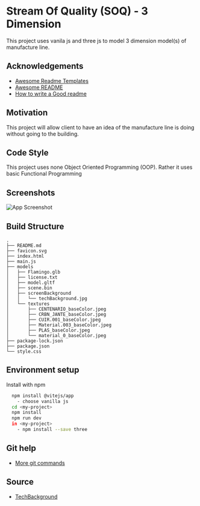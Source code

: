 
# Stream Of Quality (SOQ) - 3 Dimension

This project uses vanila js and three js to model 3 dimension model(s) of manufacture line.


## Acknowledgements

 - [Awesome Readme Templates](https://awesomeopensource.com/project/elangosundar/awesome-README-templates)
 - [Awesome README](https://github.com/matiassingers/awesome-readme)
 - [How to write a Good readme](https://bulldogjob.com/news/449-how-to-write-a-good-readme-for-your-github-project)


## Motivation

This project will allow client to have an idea of the manufacture line is doing 
without going to the building.

## Code Style

This project uses none Object Oriented Programming (OOP). 
Rather it uses basic Functional Programming

## Screenshots

![App Screenshot](https://via.placeholder.com/468x300?text=App+Screenshot+Here)


## Build Structure

```
.
├── README.md
├── favicon.svg
├── index.html
├── main.js
├── models
│   ├── Flamingo.glb
│   ├── license.txt
│   ├── model.gltf
│   ├── scene.bin
│   ├── screenBackground
│   │   └── techBackground.jpg
│   └── textures
│       ├── CENTENARIO_baseColor.jpeg
│       ├── CRBN_JANTE_baseColor.jpeg
│       ├── CUIR.001_baseColor.jpeg
│       ├── Material.003_baseColor.jpeg
│       ├── PLAS_baseColor.jpeg
│       └── material_0_baseColor.jpeg
├── package-lock.json
├── package.json
└── style.css

```
## Environment setup

Install <my-project> with npm

```bash
  npm install @vitejs/app
    - choose vanilla js
  cd <my-project>
  npm install
  npm run dev
  in <my-project>
    - npm install --save three
```
    
## Git help

 - [More git commands](https://confluence.atlassian.com/bitbucketserver/basic-git-commands-776639767.html)

## Source

- [TechBackground](https://www.shutterstock.com/search/hi+tech+show)